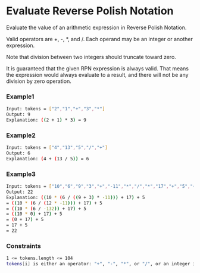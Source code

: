 # Evaluate Reverse Polish Notation

Evaluate the value of an arithmetic expression in Reverse Polish Notation.

Valid operators are +, -, *, and /. Each operand may be an integer or another expression.

Note that division between two integers should truncate toward zero.

It is guaranteed that the given RPN expression is always valid. That means the expression would always evaluate to a result, and there will not be any division by zero operation.

### Example1

```sh
Input: tokens = ["2","1","+","3","*"]
Output: 9
Explanation: ((2 + 1) * 3) = 9
```
### Example2

```sh
Input: tokens = ["4","13","5","/","+"]
Output: 6
Explanation: (4 + (13 / 5)) = 6
```

### Example3

```sh
Input: tokens = ["10","6","9","3","+","-11","*","/","*","17","+","5","+"]
Output: 22
Explanation: ((10 * (6 / ((9 + 3) * -11))) + 17) + 5
= ((10 * (6 / (12 * -11))) + 17) + 5
= ((10 * (6 / -132)) + 17) + 5
= ((10 * 0) + 17) + 5
= (0 + 17) + 5
= 17 + 5
= 22
```

### Constraints

```sh
1 <= tokens.length <= 104
tokens[i] is either an operator: "+", "-", "*", or "/", or an integer in the range [-200, 200].
```
